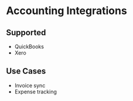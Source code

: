 # Accounting Integrations

## Supported
- QuickBooks
- Xero

## Use Cases
- Invoice sync
- Expense tracking
